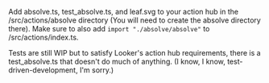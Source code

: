 Add absolve.ts, test_absolve.ts, and leaf.svg to your action hub in the /src/actions/absolve directory (You will need to create the absolve directory there).
Make sure to also add ```import "./absolve/absolve"``` to /src/actions/index.ts.

Tests are still WIP but to satisfy Looker's action hub requirements, there is a test_absolve.ts that doesn't do much of anything. (I know, I know, test-driven-development, I'm sorry.)